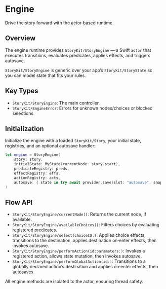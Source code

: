 # Engine

Drive the story forward with the actor‑based runtime.

## Overview

The engine runtime provides ``StoryKit/StoryEngine`` — a Swift `actor` that executes transitions, evaluates predicates, applies effects, and triggers autosave.

``StoryKit/StoryEngine`` is generic over your app’s ``StoryKit/StoryState`` so you can model state that fits your rules.

## Key Types

- ``StoryKit/StoryEngine``: The main controller.
- ``StoryKit/EngineError``: Errors for unknown nodes/choices or blocked selections.

## Initialization

Initialize the engine with a loaded ``StoryKit/Story``, your initial state, registries, and an optional autosave handler:

```swift
let engine = StoryEngine(
    story: story,
    initialState: MyState(currentNode: story.start),
    predicateRegistry: preds,
    effectRegistry: effs,
    actionRegistry: acts,
    autosave: { state in try await provider.save(slot: "autosave", snapshot: .init(storyID: story.metadata.id, state: state)) }
)
```

## Flow API

- ``StoryKit/StoryEngine/currentNode()``: Returns the current node, if available.
- ``StoryKit/StoryEngine/availableChoices()``: Filters choices by evaluating registered predicates.
- ``StoryKit/StoryEngine/select(choiceID:)``: Applies choice effects, transitions to the destination, applies destination on‑enter effects, then invokes autosave.
- ``StoryKit/StoryEngine/performAction(id:parameters:)``: Invokes a registered action, allows state mutation, then invokes autosave.
- ``StoryKit/StoryEngine/performGlobalAction(id:)``: Transitions to a globally declared action’s destination and applies on‑enter effects, then autosaves.

All engine methods are isolated to the actor, ensuring thread safety.
